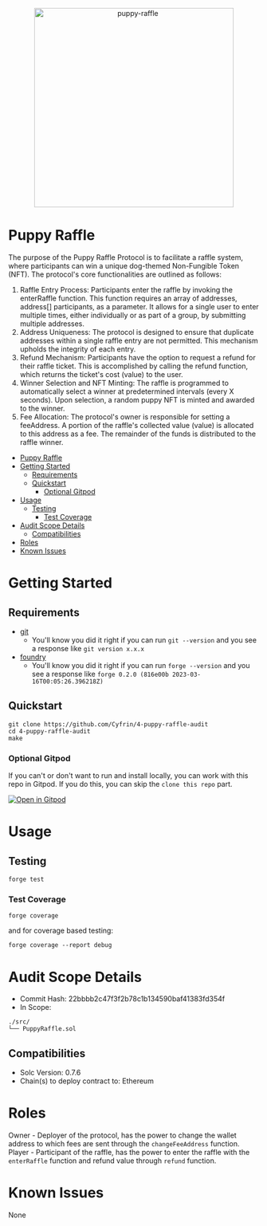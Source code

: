 <p align="center">
<img src="./images/puppy-raffle.svg" width="400" alt="puppy-raffle">
<br/>

# Puppy Raffle


The purpose of the Puppy Raffle Protocol is to facilitate a raffle system, where participants can win a unique dog-themed Non-Fungible Token (NFT). The protocol's core functionalities are outlined as follows:

1. Raffle Entry Process: Participants enter the raffle by invoking the enterRaffle function. This function requires an array of addresses, address[] participants, as a parameter. It allows for a single user to enter multiple times, either individually or as part of a group, by submitting multiple addresses.
2. Address Uniqueness: The protocol is designed to ensure that duplicate addresses within a single raffle entry are not permitted. This mechanism upholds the integrity of each entry.
3. Refund Mechanism: Participants have the option to request a refund for their raffle ticket. This is accomplished by calling the refund function, which returns the ticket's cost (value) to the user.
4. Winner Selection and NFT Minting: The raffle is programmed to automatically select a winner at predetermined intervals (every X seconds). Upon selection, a random puppy NFT is minted and awarded to the winner.
5. Fee Allocation: The protocol's owner is responsible for setting a feeAddress. A portion of the raffle's collected value (value) is allocated to this address as a fee. The remainder of the funds is distributed to the raffle winner.


- [Puppy Raffle](#puppy-raffle)
- [Getting Started](#getting-started)
  - [Requirements](#requirements)
  - [Quickstart](#quickstart)
    - [Optional Gitpod](#optional-gitpod)
- [Usage](#usage)
  - [Testing](#testing)
    - [Test Coverage](#test-coverage)
- [Audit Scope Details](#audit-scope-details)
  - [Compatibilities](#compatibilities)
- [Roles](#roles)
- [Known Issues](#known-issues)

# Getting Started

## Requirements

- [git](https://git-scm.com/book/en/v2/Getting-Started-Installing-Git)
  - You'll know you did it right if you can run `git --version` and you see a response like `git version x.x.x`
- [foundry](https://getfoundry.sh/)
  - You'll know you did it right if you can run `forge --version` and you see a response like `forge 0.2.0 (816e00b 2023-03-16T00:05:26.396218Z)`

## Quickstart

```
git clone https://github.com/Cyfrin/4-puppy-raffle-audit
cd 4-puppy-raffle-audit
make
```

### Optional Gitpod

If you can't or don't want to run and install locally, you can work with this repo in Gitpod. If you do this, you can skip the `clone this repo` part.

[![Open in Gitpod](https://gitpod.io/button/open-in-gitpod.svg)](https://gitpod.io/#github.com/Cyfrin/3-passwordstore-audit)

# Usage

## Testing

```
forge test
```

### Test Coverage

```
forge coverage
```

and for coverage based testing:

```
forge coverage --report debug
```

# Audit Scope Details

- Commit Hash: 22bbbb2c47f3f2b78c1b134590baf41383fd354f
- In Scope:

```
./src/
└── PuppyRaffle.sol
```

## Compatibilities

- Solc Version: 0.7.6
- Chain(s) to deploy contract to: Ethereum

# Roles

Owner - Deployer of the protocol, has the power to change the wallet address to which fees are sent through the `changeFeeAddress` function.
Player - Participant of the raffle, has the power to enter the raffle with the `enterRaffle` function and refund value through `refund` function.

# Known Issues

None
